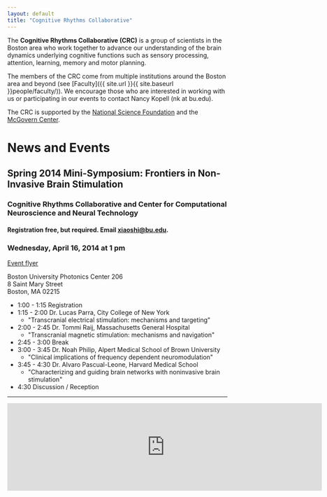 ```yaml
---
layout: default
title: "Cognitive Rhythms Collaborative"
---
```


The **Cognitive Rhythms Collaborative (CRC)** is a group of scientists in the Boston area who work together to advance our understanding of the brain dynamics underlying cognitive functions such as sensory processing, attention, learning, memory and motor planning.
  
The members of the CRC come from multiple institutions around the Boston area and beyond (see [Faculty]({{ site.url }}{{ site.baseurl }}people/faculty/)). We encourage those who are interested in working with us or participating in our events to contact Nancy Kopell (nk at bu.edu).

The CRC is supported by the [National Science Foundation](http://www.nsf.org) and the [McGovern Center](http://mcgovern.mit.edu).

# News and Events
## Spring 2014 Mini-Symposium: Frontiers in Non-Invasive Brain Stimulation

### Cognitive Rhythms Collaborative and Center for Computational Neuroscience and Neural Technology

#### Registration free, but required. Email [xiaoshi@bu.edu](mailto:xiaoshi@bu.edu?Subject=Mini-Symposium%20registration").

### Wednesday, April 16, 2014 at 1 pm
[Event flyer](img/CRC2014F-Mini-Symposium.pdf)

Boston University Photonics Center 206  
8 Saint Mary Street  
Boston, MA 02215

* 1:00 - 1:15  Registration
* 1:15 - 2:00  Dr. Lucas Parra, City College of New York
  * "Transcranial electrical stimulation: mechanisms and targeting"
* 2:00 - 2:45 Dr. Tommi Raij, Massachusetts General Hospital
  * "Transcranial magnetic stimulation: mechanisms and navigation"
* 2:45 - 3:00  Break
* 3:00 - 3:45  Dr. Noah Philip, Alpert Medical School of Brown University
  * "Clinical implications of frequency dependent neuromodulation"
* 3:45 - 4:30  Dr. Alvaro Pascual-Leone, Harvard Medical School
  * "Characterizing and guiding brain networks with noninvasive brain stimulation"
* 4:30    Discussion / Reception

--- 

<iframe src="https://www.google.com/calendar/embed?mode=AGENDA&amp;height=600&amp;wkst=1&amp;bgcolor=%23FFFFFF&amp;src=j0dmopro3gm68jcjsc7c3ssklo%40group.calendar.google.com&amp;color=%235229A3&amp;ctz=America%2FNew_York" style=" border-width:0 " width="720px" height="200" frameborder="0" scrolling="no"></iframe>


